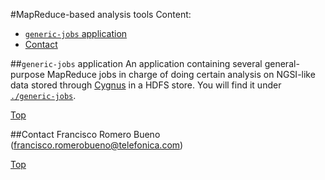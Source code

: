 #<a name="top"></a>MapReduce-based analysis tools
Content:

* [`generic-jobs` application](#section1)
* [Contact](#section2)

##<a name="section1"></a>`generic-jobs` application
An application containing several general-purpose MapReduce jobs in charge of doing certain analysis on NGSI-like data stored through [Cygnus](https://github.com/telefonicaid/fiware-cygnus) in a HDFS store. You will find it under [`./generic-jobs`](./generic-jobs).

[Top](#top)

##<a name="section2"></a>Contact
Francisco Romero Bueno (francisco.romerobueno@telefonica.com)

[Top](#top)
